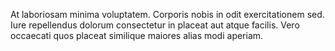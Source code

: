 At laboriosam minima voluptatem. Corporis nobis in odit exercitationem sed. Iure repellendus dolorum consectetur in placeat aut atque facilis. Vero occaecati quos placeat similique maiores alias modi aperiam.